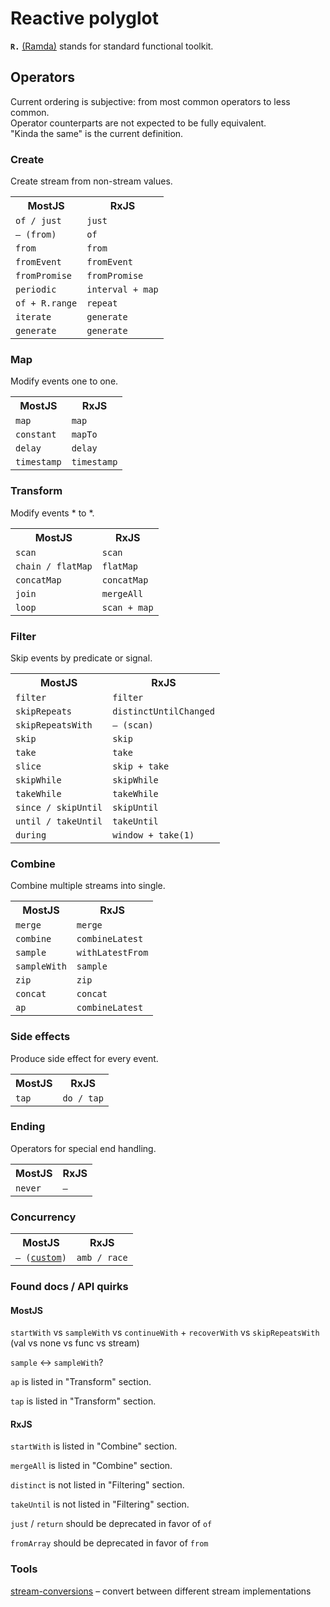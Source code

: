 # Reactive polyglot

**`R.`** [(Ramda)](http://ramdajs.com/0.19.1/index.html) stands for standard functional toolkit.

## Operators

Current ordering is subjective: from most common operators to less common.<br/>
Operator counterparts are not expected to be fully equivalent.<br/>
"Kinda the same" is the current definition.

### Create

Create stream from non-stream values.

<table>
<tr><th>MostJS</th><th>RxJS</th></tr>
<tr><td><code>of / just</code></td><td><code>just</code></td></tr>
<tr><td><code>– (from)</code></td><td><code>of</code></td></tr>
<tr><td><code>from</code></td><td><code>from</code></td></tr>
<tr><td><code>fromEvent</code></td><td><code>fromEvent</code></td></tr>
<tr><td><code>fromPromise</code></td><td><code>fromPromise</code></td></tr>
<tr><td><code>periodic</code></td><td><code>interval + map</code></td></tr>
<tr><td><code>of + R.range</code></td><td><code>repeat</code></td></tr>
<tr><td><code>iterate</code></td><td><code>generate</code></td></tr>
<tr><td><code>generate</code></td><td><code>generate</code></td></tr>
</table>

### Map

Modify events one to one.

<table>
<tr><th>MostJS</th><th>RxJS</th></tr>
<tr><td><code>map</code></td><td><code>map</code></td></tr>
<tr><td><code>constant</code></td><td><code>mapTo</code></td></tr>
<tr><td><code>delay</code></td><td><code>delay</code></td></tr>
<tr><td><code>timestamp</code></td><td><code>timestamp</code></td></tr>
</table>

### Transform

Modify events * to *.

<table>
<tr><th>MostJS</th><th>RxJS</th></tr>
<tr><td><code>scan</code></td><td><code>scan</code></td></tr>
<tr><td><code>chain / flatMap</code></td><td><code>flatMap</code></td></tr>
<tr><td><code>concatMap</code></td><td><code>concatMap</code></td></tr>
<tr><td><code>join</code></td><td><code>mergeAll</code></td></tr>
<tr><td><code>loop</code></td><td><code>scan + map</code></td></tr>
</table>

### Filter

Skip events by predicate or signal.

<table>
<tr><th>MostJS</th><th>RxJS</th></tr>
<tr><td><code>filter</code></td><td><code>filter</code></td></tr>
<tr><td><code>skipRepeats</code></td><td><code>distinctUntilChanged</code></td></tr>
<tr><td><code>skipRepeatsWith</code></td><td><code>– (scan)</code></td></tr>
<tr><td><code>skip</code></td><td><code>skip</code></td></tr>
<tr><td><code>take</code></td><td><code>take</code></td></tr>
<tr><td><code>slice</code></td><td><code>skip + take</code></td></tr>
<tr><td><code>skipWhile</code></td><td><code>skipWhile</code></td></tr>
<tr><td><code>takeWhile</code></td><td><code>takeWhile</code></td></tr>
<tr><td><code>since / skipUntil</code></td><td><code>skipUntil</code></td></tr>
<tr><td><code>until / takeUntil</code></td><td><code>takeUntil</code></td></tr>
<tr><td><code>during</code></td><td><code>window + take(1)</code></td></tr>
</table>

### Combine 

Combine multiple streams into single.

<table>
<tr><th>MostJS</th><th>RxJS</th></tr>
<tr><td><code>merge</code></td><td><code>merge</code></td></tr>
<tr><td><code>combine</code></td><td><code>combineLatest</code></td></tr>
<tr><td><code>sample</code></td><td><code>withLatestFrom</code></td></tr>
<tr><td><code>sampleWith</code></td><td><code>sample</code></td></tr>
<tr><td><code>zip</code></td><td><code>zip</code></td></tr>
<tr><td><code>concat</code></td><td><code>concat</code></td></tr>
<tr><td><code>ap</code></td><td><code>combineLatest</code></td></tr>
</table>

### Side effects 

Produce side effect for every event.

<table>
<tr><th>MostJS</th><th>RxJS</th></tr>
<tr><td><code>tap</code></td><td><code>do / tap</code></td></tr>
</table>

### Ending

Operators for special end handling.

<table>
<tr><th>MostJS</th><th>RxJS</th></tr>
<tr><td><code>never</code></td><td><code>–</code></td></tr>
</table>

### Concurrency

<table>
<tr><th>MostJS</th><th>RxJS</th></tr>
<tr><td><code>– (<a href="https://github.com/ivan-kleshnin/reactive-polyglot/wiki/race">custom</a>)</code></td><td><code>amb / race</code></td></tr>
</table>

### Found docs / API quirks

#### MostJS 

`startWith` vs `sampleWith` vs `continueWith` + `recoverWith` vs `skipRepeatsWith`<br/>
(val vs none vs func vs stream)

`sample` <-> `sampleWith`?

`ap` is listed in "Transform" section.

`tap` is listed in "Transform" section.

#### RxJS

`startWith` is listed in "Combine" section.

`mergeAll` is listed in "Combine" section.

`distinct` is not listed in "Filtering" section.

`takeUntil` is not listed in "Filtering" section.

`just` / `return` should be deprecated in favor of `of`

`fromArray` should be deprecated in favor of `from`

### Tools

[stream-conversions](https://github.com/TylorS/stream-conversions) – convert between different stream implementations
